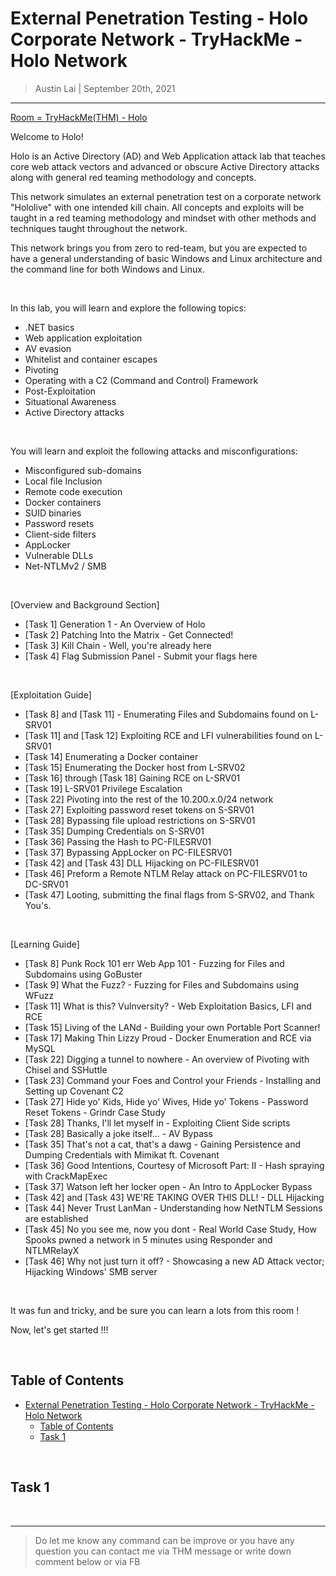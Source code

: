 # External Penetration Testing - Holo Corporate Network - TryHackMe - Holo Network

> Austin Lai | September 20th, 2021

---

<!-- Description -->

[Room = TryHackMe(THM) - Holo](https://tryhackme.com/room/hololive)

Welcome to Holo!

Holo is an Active Directory (AD) and Web Application attack lab that teaches core web attack vectors and advanced or obscure Active Directory attacks along with general red teaming methodology and concepts.

This network simulates an external penetration test on a corporate network "Hololive" with one intended kill chain. All concepts and exploits will be taught in a red teaming methodology and mindset with other methods and techniques taught throughout the network.

This network brings you from zero to red-team, but you are expected to have a general understanding of basic Windows and Linux architecture and the command line for both Windows and Linux.

<br />

In this lab, you will learn and explore the following topics:

- .NET basics
- Web application exploitation
- AV evasion
- Whitelist and container escapes
- Pivoting
- Operating with a C2 (Command and Control) Framework
- Post-Exploitation
- Situational Awareness
- Active Directory attacks

<br />

You will learn and exploit the following attacks and misconfigurations:

- Misconfigured sub-domains
- Local file Inclusion
- Remote code execution
- Docker containers
- SUID binaries
- Password resets
- Client-side filters
- AppLocker
- Vulnerable DLLs
- Net-NTLMv2 / SMB

<br />

[Overview and Background Section]

- [Task 1] Generation 1 - An Overview of Holo
- [Task 2] Patching Into the Matrix  - Get Connected!
- [Task 3] Kill Chain - Well, you're already here
- [Task 4] Flag Submission Panel - Submit your flags here

<br />

[Exploitation Guide]

- [Task 8] and [Task 11]  - Enumerating Files and Subdomains found on L-SRV01
- [Task 11] and [Task 12] Exploiting RCE and LFI vulnerabilities found on L-SRV01
- [Task 14] Enumerating a Docker container
- [Task 15] Enumerating the Docker host from L-SRV02
- [Task 16] through [Task 18] Gaining RCE on L-SRV01
- [Task 19] L-SRV01 Privilege Escalation
- [Task 22] Pivoting into the rest of the 10.200.x.0/24 network
- [Task 27] Exploiting password reset tokens on S-SRV01
- [Task 28] Bypassing file upload restrictions on S-SRV01
- [Task 35] Dumping Credentials on S-SRV01
- [Task 36] Passing the Hash to PC-FILESRV01
- [Task 37] Bypassing AppLocker on PC-FILESRV01
- [Task 42] and [Task 43] DLL Hijacking on PC-FILESRV01
- [Task 46] Preform a Remote NTLM Relay attack on PC-FILESRV01 to DC-SRV01
- [Task 47] Looting, submitting the final flags from S-SRV02, and Thank You's.

<br />

[Learning Guide]

- [Task 8] Punk Rock 101 err Web App 101 - Fuzzing for Files and  Subdomains using GoBuster
- [Task 9] What the Fuzz? - Fuzzing for Files and Subdomains using WFuzz
- [Task 11] What is this? Vulnversity? - Web Exploitation Basics, LFI and RCE
- [Task 15] Living of the LANd - Building your own Portable Port Scanner!
- [Task 17] Making Thin Lizzy Proud - Docker Enumeration and RCE via MySQL
- [Task 22] Digging a tunnel to nowhere - An overview of Pivoting with Chisel and SSHuttle
- [Task 23] Command your Foes and Control your Friends - Installing and Setting up Covenant C2
- [Task 27] Hide yo' Kids, Hide yo' Wives, Hide yo' Tokens - Password Reset Tokens - Grindr Case Study
- [Task 28] Thanks, I'll let myself in - Exploiting Client Side scripts
- [Task 28] Basically a joke itself... - AV Bypass
- [Task 35] That's not a cat, that's a dawg - Gaining Persistence and Dumping Credentials with Mimikat ft. Covenant
- [Task 36] Good Intentions, Courtesy of Microsoft Part: II - Hash spraying with CrackMapExec
- [Task 37] Watson left her locker open - An Intro to AppLocker Bypass
- [Task 42] and [Task 43] WE'RE TAKING OVER THIS DLL! - DLL Hijacking
- [Task 44] Never Trust LanMan - Understanding how NetNTLM Sessions are established
- [Task 45] No you see me, now you dont - Real World Case Study, How Spooks pwned a network in 5 minutes using Responder and NTLMRelayX
- [Task 46] Why not just turn it off? - Showcasing a new AD Attack vector; Hijacking Windows' SMB server

<br />

It was fun and tricky, and be sure you can learn a lots from this room !

Now, let's get started !!!

<!-- /Description -->

<br />

## Table of Contents

<!-- TOC -->

- [External Penetration Testing - Holo Corporate Network - TryHackMe - Holo Network](#external-penetration-testing---holo-corporate-network---tryhackme---holo-network)
    - [Table of Contents](#table-of-contents)
    - [Task 1](#task-1)

<!-- /TOC -->

<br />

## Task 1



























<br />

---

> Do let me know any command can be improve or you have any question you can contact me via THM message or write down comment below or via FB

